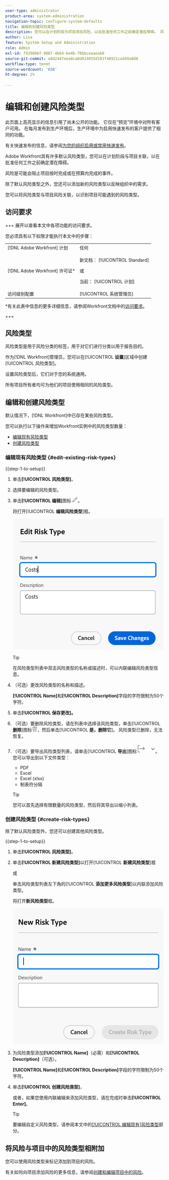 ```yaml
---
user-type: administrator
product-area: system-administration
navigation-topic: configure-system-defaults
title: 编辑和创建风险类型
description: 您可以在计划阶段为项目添加风险，以在批准任何工作之前确定潜在障碍。 风险是可能会阻止项目按时完成或在预算内完成的事件。
author: Lisa
feature: System Setup and Administration
role: Admin
exl-id: f929806f-9087-4b64-be4b-70bbceaaeab0
source-git-commit: a8d2447eea4ca8d814035d183f40921cad49a0d8
workflow-type: tm+mt
source-wordcount: '658'
ht-degree: 2%

---
```


# 编辑和创建风险类型

<!--Audited: 03/2025-->

<!--DON'T DELETE, DRAFT OR HIDE THIS ARTICLE. IT IS LINKED TO THE PRODUCT, THROUGH THE CONTEXT SENSITIVE HELP LINKS.-->

<span class="preview">此页面上高亮显示的信息引用了尚未公开的功能。 它仅在“预览”环境中对所有客户可用。 在每月发布到生产环境后，生产环境中为启用快速发布的客户提供了相同的功能。</span>

<span class="preview">有关快速发布的信息，请参阅[为您的组织启用或禁用快速发布](/help/quicksilver/administration-and-setup/set-up-workfront/configure-system-defaults/enable-fast-release-process.md)。</span>

Adobe Workfront具有许多默认风险类型，您可以在计划阶段与项目关联，以在批准任何工作之前确定潜在障碍。

风险是可能会阻止项目按时完成或在预算内完成的事件。

除了默认风险类型之外，您还可以添加新的风险类型以反映组织中的需求。

您可以将风险类型与项目风险关联，以识别项目可能遇到的风险类型。

## 访问要求

+++ 展开以查看本文中各项功能的访问要求。

您必须具有以下权限才能执行本文中的步骤：

<table style="table-layout:auto"> 
 <col> 
 <col> 
 <tbody> 
  <tr> 
   <td role="rowheader">[!DNL Adobe Workfront] 计划</td> 
   <td>任何</td> 
  </tr> 
  <tr> 
   <td role="rowheader">[!DNL Adobe Workfront] 许可证*</td> 
   <td><p>新文档： [!UICONTROL Standard]</p>
   或
   <p>当前： [!UICONTROL 计划]</p>
   </td> 
  </tr> 
  <tr> 
   <td role="rowheader">访问级别配置</td> 
   <td>[!UICONTROL 系统管理员]</td>
  </tr> 
 </tbody> 
</table>

*有关此表中信息的更多详细信息，请参阅Workfront文档中的[访问要求](/help/quicksilver/administration-and-setup/add-users/access-levels-and-object-permissions/access-level-requirements-in-documentation.md)。

+++

## 风险类型

风险类型是用于风险分类的标签，用于对它们进行分类以用于报告目的。

作为[!DNL Workfront]管理员，您可以在&#x200B;[!UICONTROL **设置**]&#x200B;区域中创建[!UICONTROL 风险类型]。

设置风险类型后，它们对于您的系统通用。

所有项目所有者均可为他们的项目使用相同的风险类型。

## 编辑和创建风险类型

默认情况下，[!DNL Workfront]中已存在某些风险类型。


您可以执行以下操作来增加Workfront实例中的风险类型数量：

* [编辑现有风险类型](#edit-existing-risk-types)
* [创建风险类型](#create-risk-types)

### 编辑现有风险类型 {#edit-existing-risk-types}

{{step-1-to-setup}}

1. 单击&#x200B;**[!UICONTROL 风险类型]**。
1. 选择要编辑的风险类型。
1. 单击&#x200B;**[!UICONTROL 编辑]**&#x200B;图标![编辑图标](assets/edit-icon.png)。

   <span class="preview">将打开&#x200B;[!UICONTROL **编辑风险类型**]&#x200B;框。</span>

   ![编辑风险类型框](assets/edit-risk-type-box.png)

   >[!TIP]
   >
   >   在风险类型列表中双击风险类型的名称或描述时，可以内联编辑风险类型信息。

1. （可选）更改风险类型的名称和描述。

   **[!UICONTROL Name]**&#x200B;和&#x200B;**[!UICONTROL Description]**&#x200B;字段的字符限制为50个字符。

1. 单击&#x200B;**[!UICONTROL 保存更改]。**

1. （可选）要删除风险类型，请在列表中选择该风险类型，单击&#x200B;[!UICONTROL **删除**]&#x200B;图标![删除图标](assets/delete.png)，然后单击&#x200B;[!UICONTROL **是，删除它**]。 风险类型已删除，无法恢复。

1. （可选）要导出风险类型列表，请单击&#x200B;[!UICONTROL **导出**]&#x200B;图标![导出图标](assets/export-icon.png)。 您可以导出到以下文件类型：

   * PDF
   * Excel
   * Excel (xlsx)
   * 制表符分隔

   >[!TIP]
   >
   >   您可以首先选择有限数量的风险类型，然后将其导出以缩小列表。


### 创建风险类型 {#create-risk-types}

除了默认风险类型外，您还可以创建其他风险类型。

{{step-1-to-setup}}

1. 单击&#x200B;**[!UICONTROL 风险类型]**。

1. 单击&#x200B;**[!UICONTROL 新建风险类型]**&#x200B;以打开&#x200B;[!UICONTROL **新建风险类型**]&#x200B;框

   或

   单击风险类型列表左下角的&#x200B;[!UICONTROL **添加更多风险类型**]&#x200B;以内联添加风险类型。

   <span class="preview">将打开&#x200B;**新风险类型**&#x200B;框。<span>

   ![新风险类型框](assets/new-risk-type-box.png)


1. 为风险类型添加&#x200B;**[!UICONTROL Name]**（必需）和&#x200B;**[!UICONTROL Description]**（可选）。

   **[!UICONTROL Name]**&#x200B;和&#x200B;**[!UICONTROL Description]**&#x200B;字段的字符限制为50个字符。

1. 单击&#x200B;**[!UICONTROL 创建风险类型]**，

   或者，如果您使用内联编辑来添加风险类型，请在完成时单击&#x200B;**[!UICONTROL Enter]**。

   >[!TIP]
   >
   >要编辑自定义风险类型，请参阅本文中的[[!UICONTROL 编辑现有]风险类型](#edit-existing-risk-types)部分。

## 将风险与项目中的风险类型相附加

您可以使用风险类型来标记添加到项目的风险。

有关如何向项目添加风险的更多信息，请参阅[创建和编辑项目中的风险](../../../manage-work/projects/define-a-business-case/create-edit-risks-on-projects.md)。

